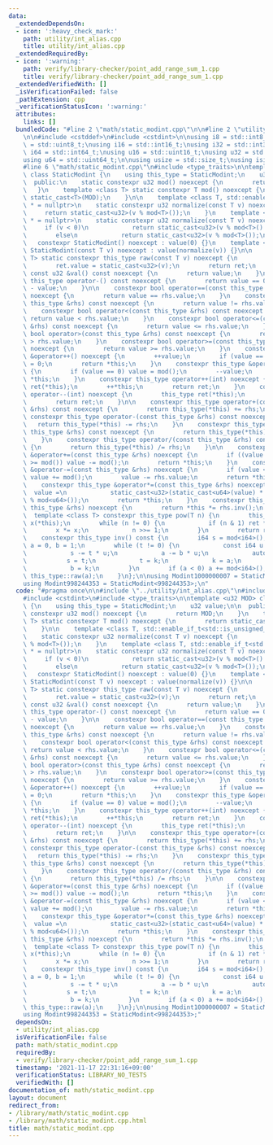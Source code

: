 ```yaml
---
data:
  _extendedDependsOn:
  - icon: ':heavy_check_mark:'
    path: utility/int_alias.cpp
    title: utility/int_alias.cpp
  _extendedRequiredBy:
  - icon: ':warning:'
    path: verify/library-checker/point_add_range_sum_1.cpp
    title: verify/library-checker/point_add_range_sum_1.cpp
  _extendedVerifiedWith: []
  _isVerificationFailed: false
  _pathExtension: cpp
  _verificationStatusIcon: ':warning:'
  attributes:
    links: []
  bundledCode: "#line 2 \"math/static_modint.cpp\"\n\n#line 2 \"utility/int_alias.cpp\"\
    \n\n#include <cstddef>\n#include <cstdint>\n\nusing i8 = std::int8_t;\nusing u8\
    \ = std::uint8_t;\nusing i16 = std::int16_t;\nusing i32 = std::int32_t;\nusing\
    \ i64 = std::int64_t;\nusing u16 = std::uint16_t;\nusing u32 = std::uint32_t;\n\
    using u64 = std::uint64_t;\n\nusing usize = std::size_t;\nusing isize = std::ptrdiff_t;\n\
    #line 6 \"math/static_modint.cpp\"\n#include <type_traits>\n\ntemplate <u32 MOD>\
    \ class StaticModint {\n    using this_type = StaticModint;\n    u32 value;\n\n\
    \  public:\n    static constexpr u32 mod() noexcept {\n        return MOD;\n \
    \   }\n    template <class T> static constexpr T mod() noexcept {\n        return\
    \ static_cast<T>(MOD);\n    }\n\n    template <class T, std::enable_if_t<std::is_unsigned_v<T>>\
    \ * = nullptr>\n    static constexpr u32 normalize(const T v) noexcept {\n   \
    \     return static_cast<u32>(v % mod<T>());\n    }\n    template <class T, std::enable_if_t<std::is_signed_v<T>>\
    \ * = nullptr>\n    static constexpr u32 normalize(const T v) noexcept {\n   \
    \     if (v < 0)\n            return static_cast<u32>(v % mod<T>() + mod<T>());\n\
    \        else\n            return static_cast<u32>(v % mod<T>());\n    }\n\n \
    \   constexpr StaticModint() noexcept : value(0) {}\n    template <class T> constexpr\
    \ StaticModint(const T v) noexcept : value(normalize(v)) {}\n\n    template <class\
    \ T> static constexpr this_type raw(const T v) noexcept {\n        this_type ret;\n\
    \        ret.value = static_cast<u32>(v);\n        return ret;\n    }\n\n    constexpr\
    \ const u32 &val() const noexcept {\n        return value;\n    }\n    constexpr\
    \ this_type operator-() const noexcept {\n        return value == 0 ? 0 : mod()\
    \ - value;\n    }\n\n    constexpr bool operator==(const this_type &rhs) const\
    \ noexcept {\n        return value == rhs.value;\n    }\n    constexpr bool operator!=(const\
    \ this_type &rhs) const noexcept {\n        return value != rhs.value;\n    }\n\
    \    constexpr bool operator<(const this_type &rhs) const noexcept {\n       \
    \ return value < rhs.value;\n    }\n    constexpr bool operator<=(const this_type\
    \ &rhs) const noexcept {\n        return value <= rhs.value;\n    }\n    constexpr\
    \ bool operator>(const this_type &rhs) const noexcept {\n        return value\
    \ > rhs.value;\n    }\n    constexpr bool operator>=(const this_type &rhs) const\
    \ noexcept {\n        return value >= rhs.value;\n    }\n    constexpr this_type\
    \ &operator++() noexcept {\n        ++value;\n        if (value == mod()) value\
    \ = 0;\n        return *this;\n    }\n    constexpr this_type &operator--() noexcept\
    \ {\n        if (value == 0) value = mod();\n        --value;\n        return\
    \ *this;\n    }\n    constexpr this_type operator++(int) noexcept {\n        this_type\
    \ ret(*this);\n        ++*this;\n        return ret;\n    }\n    constexpr this_type\
    \ operator--(int) noexcept {\n        this_type ret(*this);\n        --*this;\n\
    \        return ret;\n    }\n\n    constexpr this_type operator+(const this_type\
    \ &rhs) const noexcept {\n        return this_type(*this) += rhs;\n    }\n   \
    \ constexpr this_type operator-(const this_type &rhs) const noexcept {\n     \
    \   return this_type(*this) -= rhs;\n    }\n    constexpr this_type operator*(const\
    \ this_type &rhs) const noexcept {\n        return this_type(*this) *= rhs;\n\
    \    }\n    constexpr this_type operator/(const this_type &rhs) const noexcept\
    \ {\n        return this_type(*this) /= rhs;\n    }\n\n    constexpr this_type\
    \ &operator+=(const this_type &rhs) noexcept {\n        if ((value += rhs.value)\
    \ >= mod()) value -= mod();\n        return *this;\n    }\n    constexpr this_type\
    \ &operator-=(const this_type &rhs) noexcept {\n        if (value < rhs.value)\
    \ value += mod();\n        value -= rhs.value;\n        return *this;\n    }\n\
    \    constexpr this_type &operator*=(const this_type &rhs) noexcept {\n      \
    \  value =\n            static_cast<u32>(static_cast<u64>(value) * static_cast<u64>(rhs.value)\
    \ % mod<u64>());\n        return *this;\n    }\n    constexpr this_type &operator/=(const\
    \ this_type &rhs) noexcept {\n        return *this *= rhs.inv();\n    }\n\n  \
    \  template <class T> constexpr this_type pow(T n) {\n        this_type ret(1),\
    \ x(*this);\n        while (n != 0) {\n            if (n & 1) ret *= x;\n    \
    \        x *= x;\n            n >>= 1;\n        }\n        return ret;\n    }\n\
    \    constexpr this_type inv() const {\n        i64 s = mod<i64>(), t = static_cast<i64>(value),\
    \ a = 0, b = 1;\n        while (t != 0) {\n            const i64 u = s / t;\n\
    \            s -= t * u;\n            a -= b * u;\n            auto k = s;\n \
    \           s = t;\n            t = k;\n            k = a;\n            a = b;\n\
    \            b = k;\n        }\n        if (a < 0) a += mod<i64>();\n        return\
    \ this_type::raw(a);\n    }\n};\n\nusing Modint1000000007 = StaticModint<1000000007>;\n\
    using Modint998244353 = StaticModint<998244353>;\n"
  code: "#pragma once\n\n#include \"../utility/int_alias.cpp\"\n#include <cstddef>\n\
    #include <cstdint>\n#include <type_traits>\n\ntemplate <u32 MOD> class StaticModint\
    \ {\n    using this_type = StaticModint;\n    u32 value;\n\n  public:\n    static\
    \ constexpr u32 mod() noexcept {\n        return MOD;\n    }\n    template <class\
    \ T> static constexpr T mod() noexcept {\n        return static_cast<T>(MOD);\n\
    \    }\n\n    template <class T, std::enable_if_t<std::is_unsigned_v<T>> * = nullptr>\n\
    \    static constexpr u32 normalize(const T v) noexcept {\n        return static_cast<u32>(v\
    \ % mod<T>());\n    }\n    template <class T, std::enable_if_t<std::is_signed_v<T>>\
    \ * = nullptr>\n    static constexpr u32 normalize(const T v) noexcept {\n   \
    \     if (v < 0)\n            return static_cast<u32>(v % mod<T>() + mod<T>());\n\
    \        else\n            return static_cast<u32>(v % mod<T>());\n    }\n\n \
    \   constexpr StaticModint() noexcept : value(0) {}\n    template <class T> constexpr\
    \ StaticModint(const T v) noexcept : value(normalize(v)) {}\n\n    template <class\
    \ T> static constexpr this_type raw(const T v) noexcept {\n        this_type ret;\n\
    \        ret.value = static_cast<u32>(v);\n        return ret;\n    }\n\n    constexpr\
    \ const u32 &val() const noexcept {\n        return value;\n    }\n    constexpr\
    \ this_type operator-() const noexcept {\n        return value == 0 ? 0 : mod()\
    \ - value;\n    }\n\n    constexpr bool operator==(const this_type &rhs) const\
    \ noexcept {\n        return value == rhs.value;\n    }\n    constexpr bool operator!=(const\
    \ this_type &rhs) const noexcept {\n        return value != rhs.value;\n    }\n\
    \    constexpr bool operator<(const this_type &rhs) const noexcept {\n       \
    \ return value < rhs.value;\n    }\n    constexpr bool operator<=(const this_type\
    \ &rhs) const noexcept {\n        return value <= rhs.value;\n    }\n    constexpr\
    \ bool operator>(const this_type &rhs) const noexcept {\n        return value\
    \ > rhs.value;\n    }\n    constexpr bool operator>=(const this_type &rhs) const\
    \ noexcept {\n        return value >= rhs.value;\n    }\n    constexpr this_type\
    \ &operator++() noexcept {\n        ++value;\n        if (value == mod()) value\
    \ = 0;\n        return *this;\n    }\n    constexpr this_type &operator--() noexcept\
    \ {\n        if (value == 0) value = mod();\n        --value;\n        return\
    \ *this;\n    }\n    constexpr this_type operator++(int) noexcept {\n        this_type\
    \ ret(*this);\n        ++*this;\n        return ret;\n    }\n    constexpr this_type\
    \ operator--(int) noexcept {\n        this_type ret(*this);\n        --*this;\n\
    \        return ret;\n    }\n\n    constexpr this_type operator+(const this_type\
    \ &rhs) const noexcept {\n        return this_type(*this) += rhs;\n    }\n   \
    \ constexpr this_type operator-(const this_type &rhs) const noexcept {\n     \
    \   return this_type(*this) -= rhs;\n    }\n    constexpr this_type operator*(const\
    \ this_type &rhs) const noexcept {\n        return this_type(*this) *= rhs;\n\
    \    }\n    constexpr this_type operator/(const this_type &rhs) const noexcept\
    \ {\n        return this_type(*this) /= rhs;\n    }\n\n    constexpr this_type\
    \ &operator+=(const this_type &rhs) noexcept {\n        if ((value += rhs.value)\
    \ >= mod()) value -= mod();\n        return *this;\n    }\n    constexpr this_type\
    \ &operator-=(const this_type &rhs) noexcept {\n        if (value < rhs.value)\
    \ value += mod();\n        value -= rhs.value;\n        return *this;\n    }\n\
    \    constexpr this_type &operator*=(const this_type &rhs) noexcept {\n      \
    \  value =\n            static_cast<u32>(static_cast<u64>(value) * static_cast<u64>(rhs.value)\
    \ % mod<u64>());\n        return *this;\n    }\n    constexpr this_type &operator/=(const\
    \ this_type &rhs) noexcept {\n        return *this *= rhs.inv();\n    }\n\n  \
    \  template <class T> constexpr this_type pow(T n) {\n        this_type ret(1),\
    \ x(*this);\n        while (n != 0) {\n            if (n & 1) ret *= x;\n    \
    \        x *= x;\n            n >>= 1;\n        }\n        return ret;\n    }\n\
    \    constexpr this_type inv() const {\n        i64 s = mod<i64>(), t = static_cast<i64>(value),\
    \ a = 0, b = 1;\n        while (t != 0) {\n            const i64 u = s / t;\n\
    \            s -= t * u;\n            a -= b * u;\n            auto k = s;\n \
    \           s = t;\n            t = k;\n            k = a;\n            a = b;\n\
    \            b = k;\n        }\n        if (a < 0) a += mod<i64>();\n        return\
    \ this_type::raw(a);\n    }\n};\n\nusing Modint1000000007 = StaticModint<1000000007>;\n\
    using Modint998244353 = StaticModint<998244353>;"
  dependsOn:
  - utility/int_alias.cpp
  isVerificationFile: false
  path: math/static_modint.cpp
  requiredBy:
  - verify/library-checker/point_add_range_sum_1.cpp
  timestamp: '2021-11-17 22:31:16+09:00'
  verificationStatus: LIBRARY_NO_TESTS
  verifiedWith: []
documentation_of: math/static_modint.cpp
layout: document
redirect_from:
- /library/math/static_modint.cpp
- /library/math/static_modint.cpp.html
title: math/static_modint.cpp
---
```


